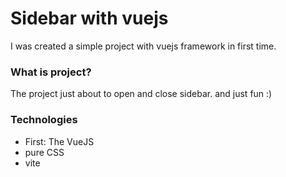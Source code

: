 # Sidebar with vuejs

I was created a simple project with vuejs framework in first time.

### What is project?
The project just about to open and close sidebar.
and just fun :)

### Technologies
- First: The VueJS
- pure CSS
- vite

